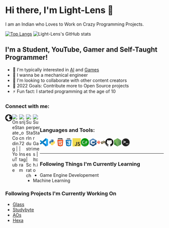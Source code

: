 # Hi there, I'm Light-Lens 👋
I am an Indian who Loves to Work on Crazy Programming Projects.

[![Top Langs](https://github-readme-stats.vercel.app/api/top-langs/?username=Light-Lens&theme=tokyonight&hide_border=true)](https://github.com/anuraghazra/github-readme-stats)
![Light-Lens's GitHub stats](https://github-readme-stats.vercel.app/api?username=Light-Lens&theme=tokyonight&show_icons=true&hide_border=true)

## I'm a Student, YouTube, Gamer and Self-Taught Programmer!

- 🔭 I'm typically interested in [AI][AIVideo] and [Games][GameLink]
- 🌱 I wanna be a mechanical engineer
- 👯 I'm looking to collaborate with other content creators
- 🥅 2022 Goals: Contribute more to Open Source projects
- ⚡ Fun fact: I started programming at the age of 10

### Connect with me:

[<img align="left" alt="uscontent.blogspot.com" width="22px" src="https://raw.githubusercontent.com/iconic/open-iconic/master/svg/globe.svg" />][Website]
[<img align="left" alt="OneState Coding | YouTube" width="22px" src="https://cdn.jsdelivr.net/npm/simple-icons@v3/icons/youtube.svg" />][YouTube]
[<img align="left" alt="srijan_ocn72 | Instagram" width="22px" src="https://cdn.jsdelivr.net/npm/simple-icons@v3/icons/instagram.svg" />][Instagram]
[<img align="left" alt="SuperStarIndustries | Scratch" width="22px" src="https://cdn.jsdelivr.net/npm/simple-icons@3.13.0/icons/scratch.svg" />][Scratch]
[<img align="left" alt="SuperStar Games | Itch.io" width="22px" src="https://cdn.jsdelivr.net/npm/simple-icons@3.13.0/icons/itch-dot-io.svg" />][Itch]

<br />

### Languages and Tools:

<img align="left" alt="Visual Studio Code" width="26px" src="https://raw.githubusercontent.com/github/explore/80688e429a7d4ef2fca1e82350fe8e3517d3494d/topics/visual-studio-code/visual-studio-code.png" />
<img align="left" alt="Python" width="26px" src="https://raw.githubusercontent.com/github/explore/80688e429a7d4ef2fca1e82350fe8e3517d3494d/topics/python/python.png" />
<img align="left" alt="HTML5" width="26px" src="https://raw.githubusercontent.com/github/explore/80688e429a7d4ef2fca1e82350fe8e3517d3494d/topics/html/html.png" />
<img align="left" alt="CSS3" width="26px" src="https://raw.githubusercontent.com/github/explore/80688e429a7d4ef2fca1e82350fe8e3517d3494d/topics/css/css.png" />
<img align="left" alt="JavaScript" width="26px" src="https://raw.githubusercontent.com/github/explore/80688e429a7d4ef2fca1e82350fe8e3517d3494d/topics/javascript/javascript.png" />
<img align="left" alt="C#" width="26px" src="https://raw.githubusercontent.com/github/explore/80688e429a7d4ef2fca1e82350fe8e3517d3494d/topics/csharp/csharp.png" />
<img align="left" alt="C++" width="26px" src="https://raw.githubusercontent.com/github/explore/80688e429a7d4ef2fca1e82350fe8e3517d3494d/topics/cpp/cpp.png" />
<img align="left" alt="Git" width="26px" src="https://raw.githubusercontent.com/github/explore/80688e429a7d4ef2fca1e82350fe8e3517d3494d/topics/git/git.png" />
<img align="left" alt="GitHub" width="26px" src="https://raw.githubusercontent.com/github/explore/78df643247d429f6cc873026c0622819ad797942/topics/github/github.png" />
<img align="left" alt="Node.js" width="26px" src="https://raw.githubusercontent.com/github/explore/80688e429a7d4ef2fca1e82350fe8e3517d3494d/topics/nodejs/nodejs.png" />
<img align="left" alt="Terminal" width="26px" src="https://raw.githubusercontent.com/github/explore/80688e429a7d4ef2fca1e82350fe8e3517d3494d/topics/terminal/terminal.png" />

<br />
<br />

---

### Following Things I'm Currently Learning

- Game Engine Developement
- Machine Learning

### Following Projects I'm Currently Working On

- [Glass](https://github.com/Light-Lens/Glass)
- [Studybyte](https://github.com/Light-Lens/Studybyte)
- [AOs](https://github.com/Light-Lens/AOs)
- [Hexa](https://github.com/Light-Lens/Hexa)

[GameLink]: https://superstar-games.itch.io
[AIVideo]: https://www.youtube.com/watch?v=AuThE5bxpDE
[Website]: https://uscontent.blogspot.com/
[YouTube]: https://www.youtube.com/c/OnestateCoding
[Instagram]: https://www.instagram.com/srijansrivastava72/
[Scratch]: https://scratch.mit.edu/users/SuperStarIndustries
[Itch]: https://superstar-games.itch.io
